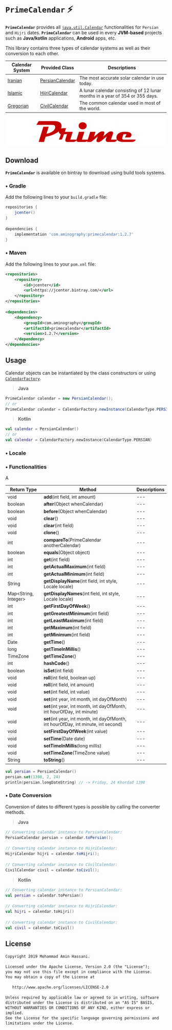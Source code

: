 # `PrimeCalendar` :zap:

**`PrimeCalendar`** provides all [`java.util.Calendar`](https://docs.oracle.com/javase/7/docs/api/java/util/Calendar.html) functionalities for `Persian` and `Hijri` dates.
**`PrimeCalendar`** can be used in every **JVM-based** projects such as **Java/kotlin** applications, **Android** apps, etc.

This library contains three types of calendar systems as well as their conversion to each other.

  | Calendar System | Provided Class | Descriptions |
  | --- | --- | --- |
  |[Iranian](https://en.wikipedia.org/wiki/Iranian_calendars)| [PersianCalendar](https://github.com/aminography/PrimeCalendar/blob/master/library/src/main/java/com/aminography/primecalendar/persian/PersianCalendar.kt) | The most accurate solar calendar in use today. |
  |[Islamic](https://en.wikipedia.org/wiki/Islamic_calendar)| [HijriCalendar](https://github.com/aminography/PrimeCalendar/blob/master/library/src/main/java/com/aminography/primecalendar/hijri/HijriCalendar.kt) | A lunar calendar consisting of 12 lunar months in a year of 354 or 355 days. |
  |[Gregorian](https://en.wikipedia.org/wiki/Gregorian_calendar)| [CivilCalendar](https://github.com/aminography/PrimeCalendar/blob/master/library/src/main/java/com/aminography/primecalendar/civil/CivilCalendar.kt) | The common calendar used in most of the world. |

![](static/prime_logo.png)
  
Download
--------
**`PrimeCalendar`** is available on bintray to download using build tools systems.

### • Gradle
Add the following lines to your `build.gradle` file:

```gradle
repositories {
    jcenter()
}
  
dependencies {
    implementation 'com.aminography:primecalendar:1.2.7'
}
```

### • Maven
Add the following lines to your `pom.xml` file:

```xml
<repositories>
    <repository>
        <id>jcenter</id>
        <url>https://jcenter.bintray.com/</url>
    </repository>
</repositories>

<dependencies>
    <dependency>
        <groupId>com.aminography</groupId>
        <artifactId>primecalendar</artifactId>
        <version>1.2.7</version>
    </dependency>
</dependencies>
```

Usage
-----
Calendar objects can be instantiated by the class constructors or using [`CalendarFactory`](https://github.com/aminography/PrimeCalendar/blob/master/library/src/main/java/com/aminography/primecalendar/common/CalendarFactory.kt).

> **Java**
```java
PrimeCalendar calendar = new PersianCalendar();
// or
PrimeCalendar calendar = CalendarFactory.newInstance(CalendarType.PERSIAN);
```

> **Kotlin**
```kotlin
val calendar = PersianCalendar()
// or
val calendar = CalendarFactory.newInstance(CalendarType.PERSIAN)
```

### • Locale


### • Functionalities
A

| Return Type | Method | Descriptions |
| --- | --- | --- |
| void | **add**(int field, int amount) | --- |
| boolean | **after**(Object whenCalendar) | --- |
| boolean | **before**(Object whenCalendar) | --- |
| void | **clear**() | --- |
| void | **clear**(int field) | --- |
| void | **clone**() | --- |
| int | **compareTo**(PrimeCalendar anotherCalendar) | --- |
| boolean | **equals**(Object object) | --- |
| int | **get**(int field) | --- |
| int | **getActualMaximum**(int field) | --- |
| int | **getActualMinimum**(int field) | --- |
| String | **getDisplayName**(int field, int style, Locale locale) | --- |
| Map<String, Integer> | **getDisplayNames**(int field, int style, Locale locale) | --- |
| int | **getFirstDayOfWeek**() | --- |
| int | **getGreatestMinimum**(int field) | --- |
| int | **getLeastMaximum**(int field) | --- |
| int | **getMaximum**(int field) | --- |
| int | **getMinimum**(int field) | --- |
| Date | **getTime**() | --- |
| long | **getTimeInMillis**() | --- |
| TimeZone | **getTimeZone**() | --- |
| int | **hashCode**() | --- |
| boolean | **isSet**(int field) | --- |
| void | **roll**(int field, boolean up) | --- |
| void | **roll**(int field, int amount) | --- |
| void | **set**(int field, int value) | --- |
| void | **set**(int year, int month, int dayOfMonth) | --- |
| void | **set**(int year, int month, int dayOfMonth, int hourOfDay, int minute) | --- |
| void | **set**(int year, int month, int dayOfMonth, int hourOfDay, int minute, int second) | --- |
| void | **setFirstDayOfWeek**(int value) | --- |
| void | **setTime**(Date date) | --- |
| void | **setTimeInMillis**(long millis) | --- |
| void | **setTimeZone**(TimeZone value) | --- |
| String | **toString**() | --- |


```kotlin
val persian = PersianCalendar()
persian.set(1398, 2, 24)
println(persian.longDateString) // -> Friday, 24 Khordad 1398
```

### • Date Conversion
Conversion of dates to different types is possible by calling the converter methods.

> **Java**
```java
// Converting calendar instance to PersianCalendar:
PersianCalendar persian = calendar.toPersian();

// Converting calendar instance to HijriCalendar:
HijriCalendar hijri = calendar.toHijri();

// Converting calendar instance to CivilCalendar:
CivilCalendar civil = calendar.toCivil();
```

> **Kotlin**
```kotlin
// Converting calendar instance to PersianCalendar:
val persian = calendar.toPersian()

// Converting calendar instance to HijriCalendar:
val hijri = calendar.toHijri()

// Converting calendar instance to CivilCalendar:
val civil = calendar.toCivil()
```


License
--------
```
Copyright 2019 Mohammad Amin Hassani.

Licensed under the Apache License, Version 2.0 (the "License");
you may not use this file except in compliance with the License.
You may obtain a copy of the License at

   http://www.apache.org/licenses/LICENSE-2.0

Unless required by applicable law or agreed to in writing, software
distributed under the License is distributed on an "AS IS" BASIS,
WITHOUT WARRANTIES OR CONDITIONS OF ANY KIND, either express or implied.
See the License for the specific language governing permissions and
limitations under the License.
```

[1]: https://github.com/aminography/PrimeCalendar/blob/master/library/src/main/java/com/aminography/primecalendar/persian/PersianCalendar.kt
